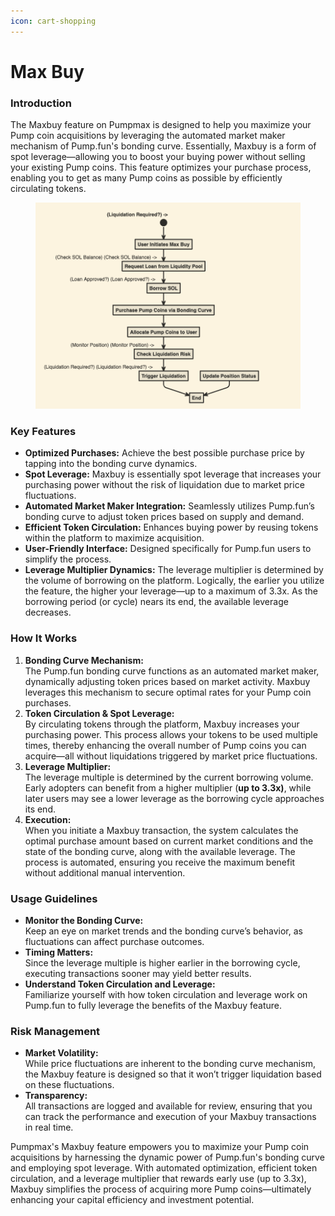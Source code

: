 ```yaml
---
icon: cart-shopping
---
```


# Max Buy

### Introduction

The Maxbuy feature on Pumpmax is designed to help you maximize your Pump coin acquisitions by leveraging the automated market maker mechanism of Pump.fun's bonding curve. Essentially, Maxbuy is a form of spot leverage—allowing you to boost your buying power without selling your existing Pump coins. This feature optimizes your purchase process, enabling you to get as many Pump coins as possible by efficiently circulating tokens.

<figure><img src="../.gitbook/assets/image (2) (1).png" alt=""><figcaption></figcaption></figure>

### Key Features

* **Optimized Purchases:** Achieve the best possible purchase price by tapping into the bonding curve dynamics.
* **Spot Leverage:** Maxbuy is essentially spot leverage that increases your purchasing power without the risk of liquidation due to market price fluctuations.
* **Automated Market Maker Integration:** Seamlessly utilizes Pump.fun’s bonding curve to adjust token prices based on supply and demand.
* **Efficient Token Circulation:** Enhances buying power by reusing tokens within the platform to maximize acquisition.
* **User-Friendly Interface:** Designed specifically for Pump.fun users to simplify the process.
* **Leverage Multiplier Dynamics:** The leverage multiplier is determined by the volume of borrowing on the platform. Logically, the earlier you utilize the feature, the higher your leverage—up to a maximum of 3.3x. As the borrowing period (or cycle) nears its end, the available leverage decreases.

### How It Works

1. **Bonding Curve Mechanism:**\
   The Pump.fun bonding curve functions as an automated market maker, dynamically adjusting token prices based on market activity. Maxbuy leverages this mechanism to secure optimal rates for your Pump coin purchases.
2. **Token Circulation & Spot Leverage:**\
   By circulating tokens through the platform, Maxbuy increases your purchasing power. This process allows your tokens to be used multiple times, thereby enhancing the overall number of Pump coins you can acquire—all without liquidations triggered by market price fluctuations.
3. **Leverage Multiplier:**\
   The leverage multiple is determined by the current borrowing volume. Early adopters can benefit from a higher multiplier (**up to 3.3x)**, while later users may see a lower leverage as the borrowing cycle approaches its end.
4. **Execution:**\
   When you initiate a Maxbuy transaction, the system calculates the optimal purchase amount based on current market conditions and the state of the bonding curve, along with the available leverage. The process is automated, ensuring you receive the maximum benefit without additional manual intervention.

### Usage Guidelines

* **Monitor the Bonding Curve:**\
  Keep an eye on market trends and the bonding curve’s behavior, as fluctuations can affect purchase outcomes.
* **Timing Matters:**\
  Since the leverage multiple is higher earlier in the borrowing cycle, executing transactions sooner may yield better results.
* **Understand Token Circulation and Leverage:**\
  Familiarize yourself with how token circulation and leverage work on Pump.fun to fully leverage the benefits of the Maxbuy feature.

### Risk Management

* **Market Volatility:**\
  While price fluctuations are inherent to the bonding curve mechanism, the Maxbuy feature is designed so that it won’t trigger liquidation based on these fluctuations.
* **Transparency:**\
  All transactions are logged and available for review, ensuring that you can track the performance and execution of your Maxbuy transactions in real time.



Pumpmax's Maxbuy feature empowers you to maximize your Pump coin acquisitions by harnessing the dynamic power of Pump.fun's bonding curve and employing spot leverage. With automated optimization, efficient token circulation, and a leverage multiplier that rewards early use (up to 3.3x), Maxbuy simplifies the process of acquiring more Pump coins—ultimately enhancing your capital efficiency and investment potential.
